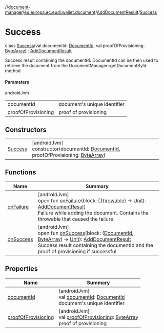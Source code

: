 //[document-manager](../../../../index.md)/[eu.europa.ec.eudi.wallet.document](../../index.md)/[AddDocumentResult](../index.md)/[Success](index.md)

# Success

class [Success](index.md)(val documentId: [DocumentId](../../index.md#659369697%2FClasslikes%2F1351694608), val proofOfProvisioning: [ByteArray](https://kotlinlang.org/api/latest/jvm/stdlib/kotlin/-byte-array/index.html)) : [AddDocumentResult](../index.md)

Success result containing the documentId. DocumentId can be then used to retrieve the document from the DocumentManager::getDocumentById method

#### Parameters

androidJvm

|                     |                              |
|---------------------|------------------------------|
| documentId          | document's unique identifier |
| proofOfProvisioning | proof of provisioning        |

## Constructors

|                        |                                                                                                                                                                                                                         |
|------------------------|-------------------------------------------------------------------------------------------------------------------------------------------------------------------------------------------------------------------------|
| [Success](-success.md) | [androidJvm]<br>constructor(documentId: [DocumentId](../../index.md#659369697%2FClasslikes%2F1351694608), proofOfProvisioning: [ByteArray](https://kotlinlang.org/api/latest/jvm/stdlib/kotlin/-byte-array/index.html)) |

## Functions

| Name                          | Summary                                                                                                                                                                                                                                                                                                                                                                                                                                 |
|-------------------------------|-----------------------------------------------------------------------------------------------------------------------------------------------------------------------------------------------------------------------------------------------------------------------------------------------------------------------------------------------------------------------------------------------------------------------------------------|
| [onFailure](../on-failure.md) | [androidJvm]<br>open fun [onFailure](../on-failure.md)(block: ([Throwable](https://kotlinlang.org/api/latest/jvm/stdlib/kotlin/-throwable/index.html)) -&gt; [Unit](https://kotlinlang.org/api/latest/jvm/stdlib/kotlin/-unit/index.html)): [AddDocumentResult](../index.md)<br>Failure while adding the document. Contains the throwable that caused the failure                                                                       |
| [onSuccess](../on-success.md) | [androidJvm]<br>open fun [onSuccess](../on-success.md)(block: ([DocumentId](../../index.md#659369697%2FClasslikes%2F1351694608), [ByteArray](https://kotlinlang.org/api/latest/jvm/stdlib/kotlin/-byte-array/index.html)) -&gt; [Unit](https://kotlinlang.org/api/latest/jvm/stdlib/kotlin/-unit/index.html)): [AddDocumentResult](../index.md)<br>Success result containing the documentId and the proof of provisioning if successful |

## Properties

| Name                                            | Summary                                                                                                                                                                               |
|-------------------------------------------------|---------------------------------------------------------------------------------------------------------------------------------------------------------------------------------------|
| [documentId](document-id.md)                    | [androidJvm]<br>val [documentId](document-id.md): [DocumentId](../../index.md#659369697%2FClasslikes%2F1351694608)<br>document's unique identifier                                    |
| [proofOfProvisioning](proof-of-provisioning.md) | [androidJvm]<br>val [proofOfProvisioning](proof-of-provisioning.md): [ByteArray](https://kotlinlang.org/api/latest/jvm/stdlib/kotlin/-byte-array/index.html)<br>proof of provisioning |
